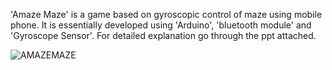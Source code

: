 'Amaze Maze' is a game based on gyroscopic control of maze using mobile phone. 
It is essentially developed using 'Arduino', 'bluetooth module' and 'Gyroscope Sensor'.
For detailed explanation go through the ppt attached.


![AMAZEMAZE](https://user-images.githubusercontent.com/98217406/171865792-2c051551-bb5e-4436-9210-d12be5234283.gif)
